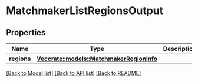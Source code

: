 # MatchmakerListRegionsOutput

## Properties

Name | Type | Description | Notes
------------ | ------------- | ------------- | -------------
**regions** | [**Vec<crate::models::MatchmakerRegionInfo>**](MatchmakerRegionInfo.md) |  | 

[[Back to Model list]](../README.md#documentation-for-models) [[Back to API list]](../README.md#documentation-for-api-endpoints) [[Back to README]](../README.md)


